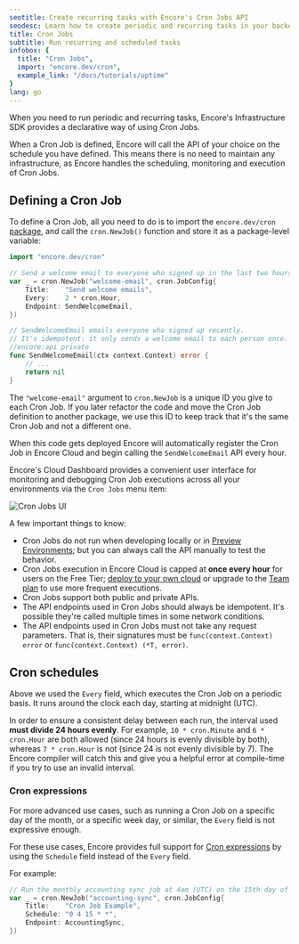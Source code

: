 ```yaml
---
seotitle: Create recurring tasks with Encore's Cron Jobs API
seodesc: Learn how to create periodic and recurring tasks in your backend application using Encore's Cron Jobs API.
title: Cron Jobs
subtitle: Run recurring and scheduled tasks
infobox: {
  title: "Cron Jobs",
  import: "encore.dev/cron",
  example_link: "/docs/tutorials/uptime"
}
lang: go
---
```


When you need to run periodic and recurring tasks, Encore's Infrastructure SDK provides a declarative way of using Cron Jobs.

When a Cron Job is defined, Encore will call the API of your choice on the schedule you have defined.
This means there is no need to maintain any infrastructure, as Encore handles the scheduling, monitoring and execution of Cron Jobs.

## Defining a Cron Job

To define a Cron Job, all you need to do is to import the `encore.dev/cron` [package](https://pkg.go.dev/encore.dev/cron),
and call the `cron.NewJob()` function and store it as a package-level variable:

```go
import "encore.dev/cron"

// Send a welcome email to everyone who signed up in the last two hours.
var _ = cron.NewJob("welcome-email", cron.JobConfig{
	Title:    "Send welcome emails",
	Every:    2 * cron.Hour,
	Endpoint: SendWelcomeEmail,
})

// SendWelcomeEmail emails everyone who signed up recently.
// It's idempotent: it only sends a welcome email to each person once.
//encore:api private
func SendWelcomeEmail(ctx context.Context) error {
	// ...
	return nil
}
```

The `"welcome-email"` argument to `cron.NewJob` is a unique ID you give to each Cron Job.
If you later refactor the code and move the Cron Job definition to another package,
we use this ID to keep track that it's the same Cron Job and not a different one.

When this code gets deployed Encore will automatically register the Cron Job in Encore Cloud
and begin calling the `SendWelcomeEmail` API every hour.

Encore's Cloud Dashboard provides a convenient user interface for monitoring and debugging
Cron Job executions across all your environments via the `Cron Jobs` menu item:

![Cron Jobs UI](/assets/docs/cron.png)

A few important things to know:

- Cron Jobs do not run when developing locally or in [Preview Environments](/docs/deploy/preview-environments); but you can always call the API manually to test the behavior.
- Cron Jobs execution in Encore Cloud is capped at **once every hour** for users on the Free Tier; [deploy to your own cloud](/docs/deploy/own-cloud) or upgrade to the [Team plan](/pricing) to use more frequent executions.
- Cron Jobs support both public and private APIs.
- The API endpoints used in Cron Jobs should always be idempotent. It's possible they're called multiple times in some network conditions.
- The API endpoints used in Cron Jobs must not take any request parameters. That is, their signatures must be `func(context.Context) error` or `func(context.Context) (*T, error)`.

## Cron schedules

Above we used the `Every` field, which executes the Cron Job on a periodic basis.
It runs around the clock each day, starting at midnight (UTC).

In order to ensure a consistent delay between each run, the interval used **must divide 24 hours evenly**.
For example, `10 * cron.Minute` and `6 * cron.Hour` are both allowed (since 24 hours is evenly divisible by both),
whereas `7 * cron.Hour` is not (since 24 is not evenly divisible by 7).
The Encore compiler will catch this and give you a helpful error at compile-time if you try to use an invalid interval.

### Cron expressions

For more advanced use cases, such as running a Cron Job on a specific day of the month, or a specific week day, or similar,
the `Every` field is not expressive enough.

For these use cases, Encore provides full support for [Cron expressions](https://en.wikipedia.org/wiki/Cron) by using the `Schedule` field
instead of the `Every` field.

For example:

```go
// Run the monthly accounting sync job at 4am (UTC) on the 15th day of each month.
var _ = cron.NewJob("accounting-sync", cron.JobConfig{
	Title:    "Cron Job Example",
	Schedule: "0 4 15 * *",
	Endpoint: AccountingSync,
})
```
